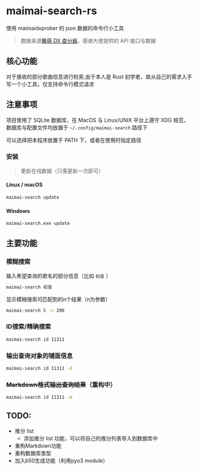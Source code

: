# maimai-search-rs

使用 maimaidxprober 的 json 数据的命令行小工具

> 数据来源[舞萌 DX 查分器](https://github.com/Diving-Fish/maimaidx-prober)，感谢大佬提供的 API 接口与数据

## 核心功能

对于接收的部分歌曲信息进行检索,由于本人是 Rust 初学者，故从自己的需求入手写一个小工具，仅支持命令行模式请求

## 注意事项

项目使用了 SQLite 数据库，在 MacOS 与 Linux/UNIX 平台上遵守 XDG 规范，数据库与配置文件均放置于 `~/.config/maimai-search`
路径下

可以选择把本程序放置于 PATH 下，或者在使用时指定路径

### 安装

> 更新在线数据（只需更新一次即可）

#### Linux / macOS
```bash
maimai-search update
```

#### Windows
```bash
maimai-search.exe update
```
## 主要功能

### 模糊搜索
输入希望查询的歌名的部分信息（比如 `初音` ）

```bash
maimai-search 初音
```

显示模糊搜索可匹配到的n个结果（n为参数）

```bash
maimai-search S -c 200
```
### ID搜索/精确搜索

```bash
maimai-search id 11311
```

### 输出查询对象的铺面信息

```bash
maimai-search id 11311 -d
```

### ~~Markdown格式输出查询结果~~（重构中）

```bash
maimai-search id 11311 -m
```
## TODO:

- 推分 list
  - 添加推分 list 功能，可以将自己的推分列表导入到数据库中
- 重构Markdown功能
- 重构数据库类型
- 加入b50生成功能（利用pyo3 module）
